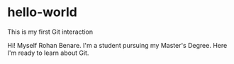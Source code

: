 # hello-world
This is my first Git interaction

Hi! Myself Rohan Benare. I'm a student pursuing my Master's Degree.
Here I'm ready to learn about Git.
